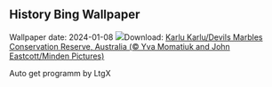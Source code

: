 ## History Bing Wallpaper
Wallpaper date: 2024-01-08
![](https://www.bing.com/th?id=OHR.DevilsMarbles_EN-CA8561451534_UHD.jpg&w=1000)Download: [Karlu Karlu/Devils Marbles Conservation Reserve, Australia (© Yva Momatiuk and John Eastcott/Minden Pictures)](https://www.bing.com/th?id=OHR.DevilsMarbles_EN-CA8561451534_UHD.jpg)

Auto get programm by LtgX
